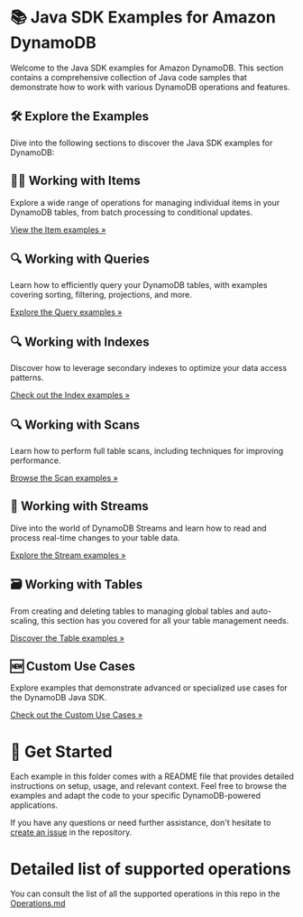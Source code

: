 # 📚 Java SDK Examples for Amazon DynamoDB

Welcome to the Java SDK examples for Amazon DynamoDB. This section contains a comprehensive collection of Java code samples that demonstrate how to work with various DynamoDB operations and features.

## 🛠️ Explore the Examples

Dive into the following sections to discover the Java SDK examples for DynamoDB:

## 👨‍💻 Working with Items

Explore a wide range of operations for managing individual items in your DynamoDB tables, from batch processing to conditional updates.

[View the Item examples »](./sdk_v1/data_plane/WorkingWithItems/)

## 🔍 Working with Queries

Learn how to efficiently query your DynamoDB tables, with examples covering sorting, filtering, projections, and more.

[Explore the Query examples »](./sdk_v1/data_plane/WorkingWithQueries)

## 🔍 Working with Indexes

Discover how to leverage secondary indexes to optimize your data access patterns.

[Check out the Index examples »](./sdk_v1/data_plane/WorkingWithIndexes)

## 🔍 Working with Scans

Learn how to perform full table scans, including techniques for improving performance.

[Browse the Scan examples »](./sdk_v1/data_plane/WorkingWithScans)

## 🌊 Working with Streams

Dive into the world of DynamoDB Streams and learn how to read and process real-time changes to your table data.

[Explore the Stream examples »](./sdk_v1/data_plane/WorkingWithStreams)

## 🗃️ Working with Tables

From creating and deleting tables to managing global tables and auto-scaling, this section has you covered for all your table management needs.

[Discover the Table examples »](./sdk_v1/control_plane/WorkingWithTables)

## 🆕 Custom Use Cases

Explore examples that demonstrate advanced or specialized use cases for the DynamoDB Java SDK.

[Check out the Custom Use Cases »](./sdk_v1/data_plane/CustomUseCases)

# 🚀 Get Started

Each example in this folder comes with a README file that provides detailed instructions on setup, usage, and relevant context. Feel free to browse the examples and adapt the code to your specific DynamoDB-powered applications.

If you have any questions or need further assistance, don't hesitate to [create an issue](https://github.com/aws-samples/aws-dynamodb-examples/issues/new) in the repository.

# Detailed list of supported operations

<!-- TODO: Create issue to Sync the operations with the code -->

You can consult the list of all the supported operations in this repo in the [Operations.md](./Operations.md)
